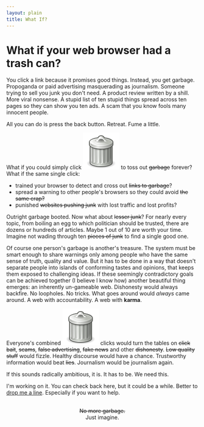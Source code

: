 ```yaml
---
layout: plain
title: What If?
---
```




# What if your web browser had a trash can?

You click a link because it promises good things. Instead, you get garbage. Propoganda or paid advertising masquerading as journalism. Someone trying to sell you junk you don't need. A product review written by a shill. More viral nonsense. A stupid list of ten stupid things spread across ten pages so they can show you ten ads. A scam that you know fools many innocent people.

All you can do is press the back button. Retreat. Fume a little.

What if you could simply click <span class="garbage-can">![a trash can](./images/garbage-can.svg)</span> to toss out <del>garbage</del> forever? What if the same single click:

- trained your browser to detect and cross out <del>links to garbage</del>?
- spread a warning to other people's browsers so they could avoid <del>the same crap<del>?
- punished <del>websites pushing junk</del> with lost traffic and lost profits?

Outright garbage booted. Now what about <del>lesser junk</del>? For nearly every topic, from boiling an egg to which politician should be trusted, there are dozens or hundreds of articles. Maybe 1 out of 10 are worth your time. Imagine not wading through ten <del>pieces of junk</del> to find a single good one.

Of course one person's garbage is another's treasure. The system must be smart enough to share warnings only among people who have the same sense of truth, quality and value. But it has to be done in a way that doesn't separate people into islands of conforming tastes and opinions, that keeps them exposed to challenging ideas. If these seemingly contradictory goals can be achieved together (I believe I know how) another beautiful thing emerges: an inherently un-gameable web. Dishonesty would always backfire. No loopholes. No tricks. What goes around would *always* came around. A web with accountability. A web with **karma**. 

Everyone's combined <span class="garbage-can">![a trash can](./images/garbage-can.svg)</span> clicks would turn the tables on <del>click bait</del>, <del>scams</del>, <del>false advertising</del>, <del>fake news</del>  and other <del>dishonesty</del>. <del>Low quality stuff</del> would fizzle. Healthy discourse would have a chance. Trustworthy information would beat <del>lies</del>. Journalism would be journalism again. 

If this sounds radically ambitious, it is. It has to be. We need this. 

I'm working on it. You can check back here, but it could be a while. Better to [drop me a line](mailto:whatif@commonkarma.org). Especially if you want to help.

<br>

<center><del>No more garbage.</del></center>

<center>Just imagine. </center>

